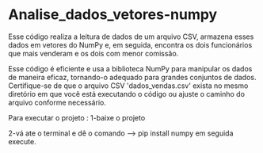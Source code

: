 # Analise_dados_vetores-numpy

Esse código realiza a leitura de dados de um arquivo CSV, armazena esses dados em vetores do NumPy e, em seguida, encontra os dois funcionários que mais venderam e os dois com menor comissão.

Esse código é eficiente e usa a biblioteca NumPy para manipular os dados de maneira eficaz, tornando-o adequado para grandes conjuntos de dados.
Certifique-se de que o arquivo CSV 'dados_vendas.csv' exista no mesmo diretório em que você está executando o código ou ajuste o caminho do arquivo conforme necessário.

Para executar o projeto : 
1-baixe o projeto 

2-vá ate o terminal e dê o comando --> pip install numpy em seguida execute.
